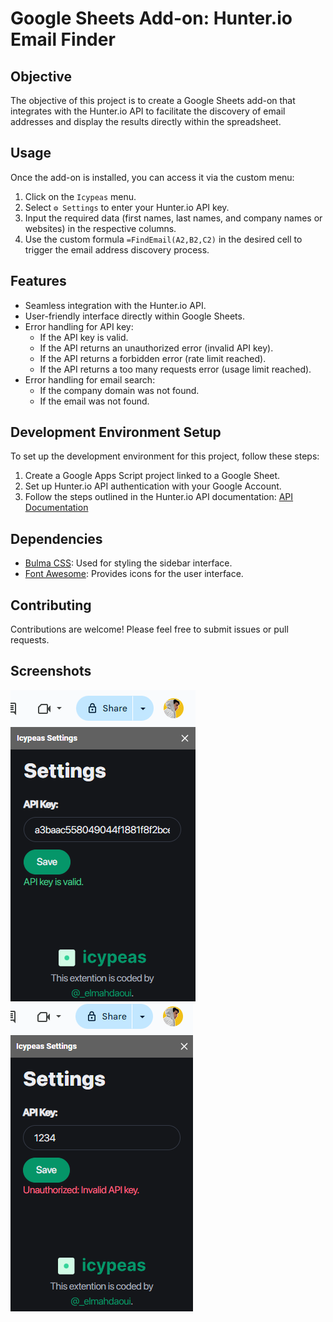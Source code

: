 # Google Sheets Add-on: Hunter.io Email Finder

## Objective
The objective of this project is to create a Google Sheets add-on that integrates with the Hunter.io API to facilitate the discovery of email addresses and display the results directly within the spreadsheet.

## Usage
Once the add-on is installed, you can access it via the custom menu:
1. Click on the `Icypeas` menu.
2. Select `⚙️ Settings` to enter your Hunter.io API key.
3. Input the required data (first names, last names, and company names or websites) in the respective columns.
4. Use the custom formula `=FindEmail(A2,B2,C2)` in the desired cell to trigger the email address discovery process.

## Features
- Seamless integration with the Hunter.io API.
- User-friendly interface directly within Google Sheets.
- Error handling for API key:
  - If the API key is valid.
  - If the API returns an unauthorized error (invalid API key).
  - If the API returns a forbidden error (rate limit reached).
  - If the API returns a too many requests error (usage limit reached).
- Error handling for email search:
  - If the company domain was not found.
  - If the email was not found.

## Development Environment Setup
To set up the development environment for this project, follow these steps:
1. Create a Google Apps Script project linked to a Google Sheet.
2. Set up Hunter.io API authentication with your Google Account.
3. Follow the steps outlined in the Hunter.io API documentation: [API Documentation](https://hunter.io/api-documentation)

## Dependencies
- [Bulma CSS](https://bulma.io): Used for styling the sidebar interface.
- [Font Awesome](https://fontawesome.com): Provides icons for the user interface.

## Contributing
Contributions are welcome! Please feel free to submit issues or pull requests.

## Screenshots
![API Success](https://github.com/abdemeh/Hunter.io/blob/main/screenshots/api%20success.png?raw=true)
![API Error](https://github.com/abdemeh/Hunter.io/blob/main/screenshots/api%20error.png?raw=true)

